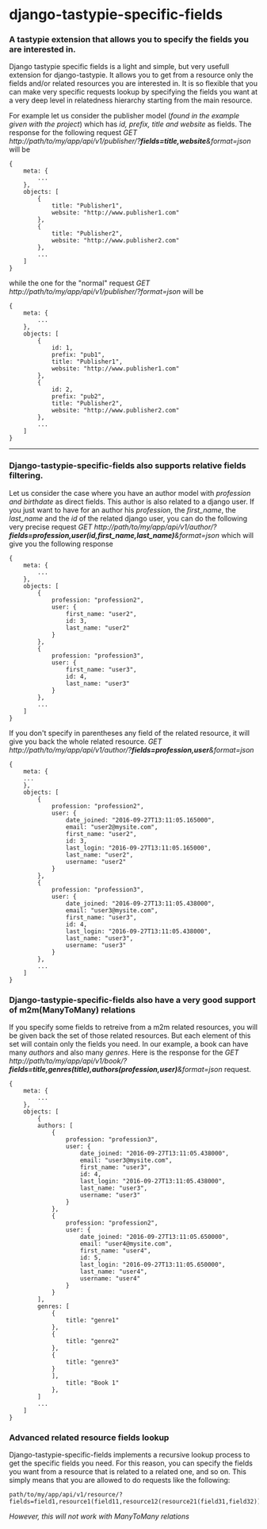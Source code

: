 # django-tastypie-specific-fields
### A tastypie extension that allows you to specify the fields you are interested in.

Django tastypie specific fields is a light and simple, but very usefull extension for django-tastypie. It allows you to get from a resource only the fields and/or related resources you are interested in. It is so flexible that you can make very specific requests lookup by specifying the fields you want at a very deep level in relatedness hierarchy starting from the main resource.

For example let us consider the publisher model (*found in the example given with the project*) which has *id, prefix, title and website* as fields. The response for the following request _GET http://path/to/my/app/api/v1/publisher/?**fields=title,website**&format=json_ will be

    {
        meta: {
            ...
        },
        objects: [
            {
                title: "Publisher1",
                website: "http://www.publisher1.com"
            },
            {
                title: "Publisher2",
                website: "http://www.publisher2.com"
            },
            ...
        ]
    }
    
while the one for the "normal" request _GET http://path/to/my/app/api/v1/publisher/?format=json_ will be

    {
        meta: {
            ...
        },
        objects: [
            {
                id: 1,
                prefix: "pub1",
                title: "Publisher1",
                website: "http://www.publisher1.com"
            },
            {
                id: 2,
                prefix: "pub2",
                title: "Publisher2",
                website: "http://www.publisher2.com"
            },
            ...
        ]
    }
    
---------------------    
### Django-tastypie-specific-fields also supports **relative fields filtering**.

Let us consider the case where you have an author model with *profession and birthdate* as direct fields. This author is also related to a django user.
If you just want to have for an author his *profession*, the *first_name*, the *last_name* and the *id* of the related django user, you can do the following very precise request _GET http://path/to/my/app/api/v1/author/?**fields=profession,user(id,first_name,last_name)**&format=json_ which will give you the following response

    {
        meta: {
            ...
        },
        objects: [
            {
                profession: "profession2",
                user: {
                    first_name: "user2",
                    id: 3,
                    last_name: "user2"
                }
            },
            {
                profession: "profession3",
                user: {
                    first_name: "user3",
                    id: 4,
                    last_name: "user3"
                }
            },
            ...
        ]
    }
    
If you don't specify in parentheses any field of the related resource, it will give you back the whole related resource.
 _GET http://path/to/my/app/api/v1/author/?**fields=profession,user**&format=json_
 
    {
        meta: {
        ...
        },
        objects: [
            {
                profession: "profession2",
                user: {
                    date_joined: "2016-09-27T13:11:05.165000",
                    email: "user2@mysite.com",
                    first_name: "user2",
                    id: 3,
                    last_login: "2016-09-27T13:11:05.165000",
                    last_name: "user2",
                    username: "user2"
                }
            },
            {
                profession: "profession3",
                user: {
                    date_joined: "2016-09-27T13:11:05.438000",
                    email: "user3@mysite.com",
                    first_name: "user3",
                    id: 4,
                    last_login: "2016-09-27T13:11:05.438000",
                    last_name: "user3",
                    username: "user3"
                }
            },
            ...
        ]
    }
    
### Django-tastypie-specific-fields also have a very good support of **m2m(ManyToMany) relations**
If you specify some fields to retreive from a m2m related resources, you will be given back the set of those related resources. But each element of this set will contain only the fields you need.
In our example, a book can have many *authors* and also many *genres*.
Here is the response for the _GET http://path/to/my/app/api/v1/book/?**fields=title,genres(title),authors(profession,user)**&format=json_ request.

    {
        meta: {
            ...
        },
        objects: [
            {
            authors: [
                {
                    profession: "profession3",
                    user: {
                        date_joined: "2016-09-27T13:11:05.438000",
                        email: "user3@mysite.com",
                        first_name: "user3",
                        id: 4,
                        last_login: "2016-09-27T13:11:05.438000",
                        last_name: "user3",
                        username: "user3"
                    }
                },
                {
                    profession: "profession2",
                    user: {
                        date_joined: "2016-09-27T13:11:05.650000",
                        email: "user4@mysite.com",
                        first_name: "user4",
                        id: 5,
                        last_login: "2016-09-27T13:11:05.650000",
                        last_name: "user4",
                        username: "user4"
                    }
                }
            ],
            genres: [
                {
                    title: "genre1"
                },
                {
                    title: "genre2"
                },
                {
                    title: "genre3"
                }
                ],
                    title: "Book 1"
                },
            ]
            ...
        ]
    }

### Advanced related resource fields lookup
Django-tastypie-specific-fields implements a recursive lookup process to get the specific fields you need.
For this reason, you can specify the fields you want from a resource that is related to a related one, and so on.
This simply means that you are allowed to do requests like the following: 
    
    path/to/my/app/api/v1/resource/?fields=field1,resource1(field11,resource12(resource21(field31,field32))

*However, this will not work with ManyToMany relations*
